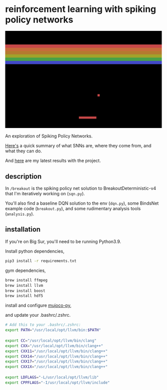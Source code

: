 # reinforcement learning with spiking policy networks

![breakout](img/breakout.jpeg)

An exploration of Spiking Policy Networks.

[Here's](https://www.notion.so/camilonotes/Spiking-neural-networks-in-reinforcement-learning-b6824ef8ce394d749ef5193c4503c3fd) 
a quick summary of what SNNs are, where they come from, and what they can do.

And [here](https://www.notion.so/camilonotes/06-22-2021-Update-e2d08e9f8f714f44be27a2961bd44cf5) are my latest results 
with the project.

## description

In `/breakout` is the spiking policy net solution to BreakoutDeterministic-v4 that I'm iteratively working on (`sqn.py`). 

You'll also find a baseline DQN solution to the env (`dqn.py`), some BindsNet example code (`breakout.py`),
and some rudimentary analysis tools (`analysis.py`).

## installation

If you're on Big Sur, you'll need to be running Python3.9.

Install python dependencies,

```bash
pip3 install -r requirements.txt
```

gym dependencies,

```bash
brew install ffmpeg
brew install llvm
brew install boost
brew install hdf5
```

install and configure [mujoco-py](https://github.com/openai/mujoco-py),


and update your .bashrc/.zshrc.

```bash
# Add this to your .bashrc/.zshrc:
export PATH="/usr/local/opt/llvm/bin:$PATH"

export CC="/usr/local/opt/llvm/bin/clang"
export CXX="/usr/local/opt/llvm/bin/clang++"
export CXX11="/usr/local/opt/llvm/bin/clang++"
export CXX14="/usr/local/opt/llvm/bin/clang++"
export CXX17="/usr/local/opt/llvm/bin/clang++"
export CXX1X="/usr/local/opt/llvm/bin/clang++"

export LDFLAGS="-L/usr/local/opt/llvm/lib"
export CPPFLAGS="-I/usr/local/opt/llvm/include"
```

